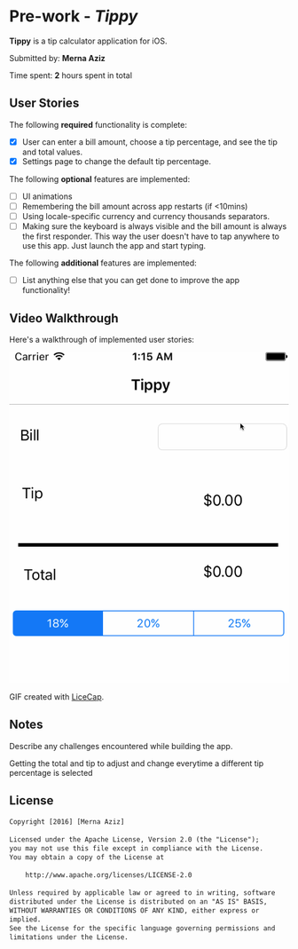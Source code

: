 # Pre-work - *Tippy*

**Tippy** is a tip calculator application for iOS.

Submitted by: **Merna Aziz**

Time spent: **2** hours spent in total

## User Stories

The following **required** functionality is complete:

* [x] User can enter a bill amount, choose a tip percentage, and see the tip and total values.
* [x] Settings page to change the default tip percentage.

The following **optional** features are implemented:
* [ ] UI animations
* [ ] Remembering the bill amount across app restarts (if <10mins)
* [ ] Using locale-specific currency and currency thousands separators.
* [ ] Making sure the keyboard is always visible and the bill amount is always the first responder. This way the user doesn't have to tap anywhere to use this app. Just launch the app and start typing.

The following **additional** features are implemented:

- [ ] List anything else that you can get done to improve the app functionality!

## Video Walkthrough 

Here's a walkthrough of implemented user stories:

<img src='https://github.com/mernaaziz97/Tippy/blob/master/TippyWalkthrough.gif' title='TippyWalkthrough' width='' alt='TippyWalkthrough' />

GIF created with [LiceCap](http://www.cockos.com/licecap/).

## Notes

Describe any challenges encountered while building the app.

Getting the total and tip to adjust and change everytime a different tip percentage is selected

## License

    Copyright [2016] [Merna Aziz]

    Licensed under the Apache License, Version 2.0 (the "License");
    you may not use this file except in compliance with the License.
    You may obtain a copy of the License at

        http://www.apache.org/licenses/LICENSE-2.0

    Unless required by applicable law or agreed to in writing, software
    distributed under the License is distributed on an "AS IS" BASIS,
    WITHOUT WARRANTIES OR CONDITIONS OF ANY KIND, either express or implied.
    See the License for the specific language governing permissions and
    limitations under the License.
